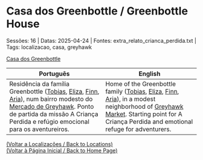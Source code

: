 
# Casa dos Greenbottle / Greenbottle House

Sessões: 16 | Datas: 2025-04-24 | Fontes: extra_relato_crianca_perdida.txt | Tags: localizacao, casa, greyhawk

[Casa dos Greenbottle](casa_dos_greenbottle.png)

| Português | English |
|-----------|---------|
| Residência da família Greenbottle ([Tobias](tobias_greenbottle.md), [Eliza](eliza_greenbottle.md), [Finn](finn_greenbottle.md), [Aria](aria_greenbottle.md)), num bairro modesto do [Mercado de Greyhawk](cidade_de_greyhawk.md). Ponto de partida da missão A Criança Perdida e refúgio emocional para os aventureiros. | Home of the Greenbottle family ([Tobias](tobias_greenbottle.md), [Eliza](eliza_greenbottle.md), [Finn](finn_greenbottle.md), [Aria](aria_greenbottle.md)), in a modest neighborhood of [Greyhawk Market](cidade_de_greyhawk.md). Starting point for A Criança Perdida and emotional refuge for adventurers. |

[(Voltar a Localizações / Back to Locations)](localizacoes.md)  
[(Voltar à Página Inicial / Back to Home Page)](home.md)



















